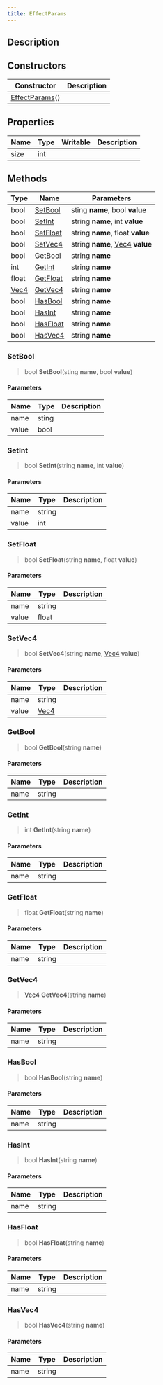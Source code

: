 ```yaml
---
title: EffectParams
---
```

## Description

## Constructors

| Constructor                                         | Description |
| --------------------------------------------------- | ----------- |
| [EffectParams](/vext/ref/cls/clt/effectparams)() |             |

## Properties

| Name | Type | Writable | Description |
| ---- | ---- | -------- | ----------- |
| size | int  |          |             |

## Methods

| Type                              | Name                  | Parameters                                                   |
| --------------------------------- | --------------------- | ------------------------------------------------------------ |
| bool                              | [SetBool](#setbool)   | sting **name**, bool **value**                               |
| bool                              | [SetInt](#setint)     | string **name**, int **value**                               |
| bool                              | [SetFloat](#setfloat) | string **name**, float **value**                             |
| bool                              | [SetVec4](#setvec4)   | string **name**, [Vec4](/vext/ref/shared/class/vec4) **value** |
| bool                              | [GetBool](#getbool)   | string **name**                                              |
| int                               | [GetInt](#getint)     | string **name**                                              |
| float                             | [GetFloat](#getfloat) | string **name**                                              |
| [Vec4](/vext/ref/shared/class/vec4) | [GetVec4](#getvec4)   | string **name**                                              |
| bool                              | [HasBool](#hasbool)   | string **name**                                              |
| bool                              | [HasInt](#hasint)     | string **name**                                              |
| bool                              | [HasFloat](#hasfloat) | string **name**                                              |
| bool                              | [HasVec4](#hasvec4)   | string **name**                                              |

### SetBool

> bool **SetBool**(sting **name**, bool **value**)

#### Parameters

| Name  | Type  | Description |
| ----- | ----- | ----------- |
| name  | sting |             |
| value | bool  |             |

### SetInt

> bool **SetInt**(string **name**, int **value**)

#### Parameters

| Name  | Type   | Description |
| ----- | ------ | ----------- |
| name  | string |             |
| value | int    |             |

### SetFloat

> bool **SetFloat**(string **name**, float **value**)

#### Parameters

| Name  | Type   | Description |
| ----- | ------ | ----------- |
| name  | string |             |
| value | float  |             |

### SetVec4

> bool **SetVec4**(string **name**, [Vec4](/vext/ref/shared/class/vec4) **value**)

#### Parameters

| Name  | Type                              | Description |
| ----- | --------------------------------- | ----------- |
| name  | string                            |             |
| value | [Vec4](/vext/ref/shared/class/vec4) |             |

### GetBool

> bool **GetBool**(string **name**)

#### Parameters

| Name | Type   | Description |
| ---- | ------ | ----------- |
| name | string |             |

### GetInt

> int **GetInt**(string **name**)

#### Parameters

| Name | Type   | Description |
| ---- | ------ | ----------- |
| name | string |             |

### GetFloat

> float **GetFloat**(string **name**)

#### Parameters

| Name | Type   | Description |
| ---- | ------ | ----------- |
| name | string |             |

### GetVec4

> [Vec4](/vext/ref/shared/class/vec4) **GetVec4**(string **name**)

#### Parameters

| Name | Type   | Description |
| ---- | ------ | ----------- |
| name | string |             |

### HasBool

> bool **HasBool**(string **name**)

#### Parameters

| Name | Type   | Description |
| ---- | ------ | ----------- |
| name | string |             |

### HasInt

> bool **HasInt**(string **name**)

#### Parameters

| Name | Type   | Description |
| ---- | ------ | ----------- |
| name | string |             |

### HasFloat

> bool **HasFloat**(string **name**)

#### Parameters

| Name | Type   | Description |
| ---- | ------ | ----------- |
| name | string |             |

### HasVec4

> bool **HasVec4**(string **name**)

#### Parameters

| Name | Type   | Description |
| ---- | ------ | ----------- |
| name | string |             |
